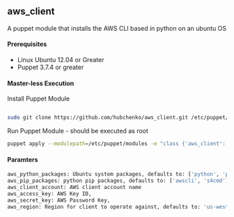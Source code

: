 ## aws_client
A puppet module that installs the AWS CLI based in python on an ubuntu OS


#### Prerequisites
* Linux Ubuntu 12.04 or Greater
* Puppet 3.7.4 or greater


#### Master-less Execution

Install Puppet Module
```bash

sudo git clone https://github.com/hubchenko/aws_client.git /etc/puppet/modules/aws_client
```

Run Puppet Module - should be executed as root
```bash
puppet apply --modulepath=/etc/puppet/modules -e "class {'aws_client': aws_client_account => 'weakuseraccount', aws_access_key => 'weakaccesskey', aws_secret_key => 'weakpasskey' , aws_region => 'us-west-2'}"
```


#### Paramters

```bash
aws_python_packages: Ubuntu system packages, defaults to: ['python', 'python-pip'],
aws_pip_packages: python pip packages, defaults to: ['awscli', 's4cmd'],
aws_client_account: AWS client account name
aws_access_key: AWS Key ID,
aws_secret_key: AWS Password Key,
aws_region: Region for client to operate against, defaults to: 'us-west-2',
```

